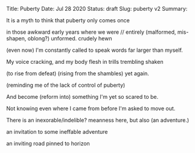 Title: Puberty
Date: Jul 28 2020
Status: draft
Slug: puberty v2
Summary: 

<div class="post-poem">
It is a myth
to think that
puberty only comes
once

in those awkward
early years
where we were
// entirely (malformed, mis-shapen, oblong?) unformed.
crudely hewn

(even now)
I'm constantly
called to
speak words
far larger
than myself.

My voice 
cracking, and my body
flesh in trills
trembling
shaken

(to rise from defeat)
(rising from the shambles)
yet again.

(reminding me of the lack of control of puberty)

And become
(reform into)
something
I'm yet so scared
to be.

Not knowing
even where I came from
before
I'm asked to move out.

There is an
inexorable/indelible? meanness here,
but also
(an adventure.)

an invitation
to some
ineffable adventure

an inviting road
pinned to horizon

</div>
